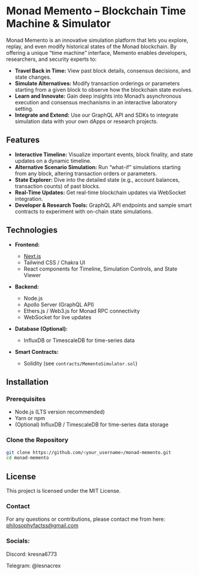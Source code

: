 # Monad Memento – Blockchain Time Machine & Simulator

Monad Memento is an innovative simulation platform that lets you explore, replay, and even modify historical states of the Monad blockchain. By offering a unique “time machine” interface, Memento enables developers, researchers, and security experts to:
- **Travel Back in Time:** View past block details, consensus decisions, and state changes.
- **Simulate Alternatives:** Modify transaction orderings or parameters starting from a given block to observe how the blockchain state evolves.
- **Learn and Innovate:** Gain deep insights into Monad’s asynchronous execution and consensus mechanisms in an interactive laboratory setting.
- **Integrate and Extend:** Use our GraphQL API and SDKs to integrate simulation data with your own dApps or research projects.

## Features

- **Interactive Timeline:** Visualize important events, block finality, and state updates on a dynamic timeline.
- **Alternative Scenario Simulation:** Run “what-if” simulations starting from any block, altering transaction orders or parameters.
- **State Explorer:** Dive into the detailed state (e.g., account balances, transaction counts) of past blocks.
- **Real-Time Updates:** Get real-time blockchain updates via WebSocket integration.
- **Developer & Research Tools:** GraphQL API endpoints and sample smart contracts to experiment with on-chain state simulations.

## Technologies

- **Frontend:**  
  - [Next.js](https://nextjs.org/)  
  - Tailwind CSS / Chakra UI  
  - React components for Timeline, Simulation Controls, and State Viewer

- **Backend:**  
  - Node.js  
  - Apollo Server (GraphQL API)  
  - Ethers.js / Web3.js for Monad RPC connectivity  
  - WebSocket for live updates

- **Database (Optional):**  
  - InfluxDB or TimescaleDB for time-series data

- **Smart Contracts:**  
  - Solidity (see `contracts/MementoSimulator.sol`)

## Installation

### Prerequisites

- Node.js (LTS version recommended)
- Yarn or npm
- (Optional) InfluxDB / TimescaleDB for time-series data storage

### Clone the Repository

```bash
git clone https://github.com/<your_username>/monad-memento.git
cd monad-memento
```

## License
This project is licensed under the MIT License.

### Contact
For any questions or contributions, please contact me from here:
philosophyfactss@gmail.com

### Socials:

Discord: kresna6773

Telegram: @lesnacrex  
